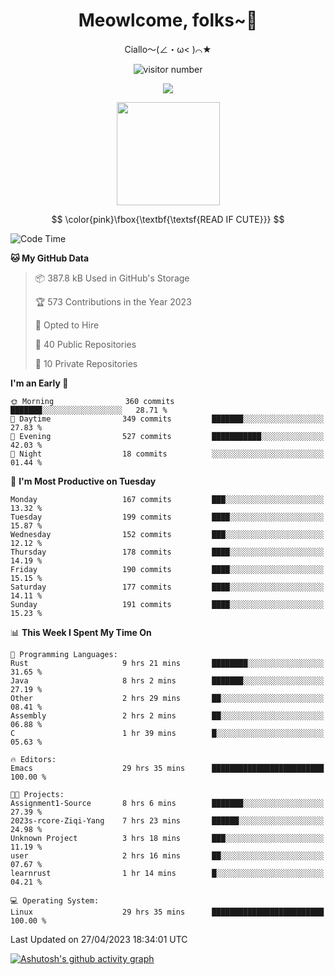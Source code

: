 <div align="center">
  <h1>Meowlcome, folks~👋</h1>
  <p>Ciallo～(∠・ω< )⌒★</p>
</div>

<p align="center">
  <img src="https://count.getloli.com/get/@Ziqi-Yang?theme=rule34" alt="visitor number" />
</p>

<p align="center">
  <img src="https://skillicons.dev/icons?i=rust,c,py,flutter,go,java,js,bash,linux,emacs" />
</p>
<p align="center">
  <img height="165" src="https://github-readme-stats.vercel.app/api?username=Ziqi-Yang&show_icons=true&include_all_commits=true&hide_border=true" />
</p>

$$
\color{pink}\fbox{\textbf{\textsf{READ IF CUTE}}}
$$

<!--START_SECTION:waka-->
![Code Time](http://img.shields.io/badge/Code%20Time-965%20hrs%2031%20mins-blue)

**🐱 My GitHub Data** 

> 📦 387.8 kB Used in GitHub's Storage 
 > 
> 🏆 573 Contributions in the Year 2023
 > 
> 💼 Opted to Hire
 > 
> 📜 40 Public Repositories 
 > 
> 🔑 10 Private Repositories 
 > 
**I'm an Early 🐤** 

```text
🌞 Morning                360 commits         ███████░░░░░░░░░░░░░░░░░░   28.71 % 
🌆 Daytime                349 commits         ███████░░░░░░░░░░░░░░░░░░   27.83 % 
🌃 Evening                527 commits         ███████████░░░░░░░░░░░░░░   42.03 % 
🌙 Night                  18 commits          ░░░░░░░░░░░░░░░░░░░░░░░░░   01.44 % 
```
📅 **I'm Most Productive on Tuesday** 

```text
Monday                   167 commits         ███░░░░░░░░░░░░░░░░░░░░░░   13.32 % 
Tuesday                  199 commits         ████░░░░░░░░░░░░░░░░░░░░░   15.87 % 
Wednesday                152 commits         ███░░░░░░░░░░░░░░░░░░░░░░   12.12 % 
Thursday                 178 commits         ████░░░░░░░░░░░░░░░░░░░░░   14.19 % 
Friday                   190 commits         ████░░░░░░░░░░░░░░░░░░░░░   15.15 % 
Saturday                 177 commits         ████░░░░░░░░░░░░░░░░░░░░░   14.11 % 
Sunday                   191 commits         ████░░░░░░░░░░░░░░░░░░░░░   15.23 % 
```


📊 **This Week I Spent My Time On** 

```text
💬 Programming Languages: 
Rust                     9 hrs 21 mins       ████████░░░░░░░░░░░░░░░░░   31.65 % 
Java                     8 hrs 2 mins        ███████░░░░░░░░░░░░░░░░░░   27.19 % 
Other                    2 hrs 29 mins       ██░░░░░░░░░░░░░░░░░░░░░░░   08.41 % 
Assembly                 2 hrs 2 mins        ██░░░░░░░░░░░░░░░░░░░░░░░   06.88 % 
C                        1 hr 39 mins        █░░░░░░░░░░░░░░░░░░░░░░░░   05.63 % 

🔥 Editors: 
Emacs                    29 hrs 35 mins      █████████████████████████   100.00 % 

🐱‍💻 Projects: 
Assignment1-Source       8 hrs 6 mins        ███████░░░░░░░░░░░░░░░░░░   27.39 % 
2023s-rcore-Ziqi-Yang    7 hrs 23 mins       ██████░░░░░░░░░░░░░░░░░░░   24.98 % 
Unknown Project          3 hrs 18 mins       ███░░░░░░░░░░░░░░░░░░░░░░   11.19 % 
user                     2 hrs 16 mins       ██░░░░░░░░░░░░░░░░░░░░░░░   07.67 % 
learnrust                1 hr 14 mins        █░░░░░░░░░░░░░░░░░░░░░░░░   04.21 % 

💻 Operating System: 
Linux                    29 hrs 35 mins      █████████████████████████   100.00 % 
```


 Last Updated on 27/04/2023 18:34:01 UTC
<!--END_SECTION:waka-->


[![Ashutosh's github activity graph](https://github-readme-activity-graph.cyclic.app/graph?username=Ziqi-Yang&theme=github)](https://github.com/ashutosh00710/github-readme-activity-graph)
